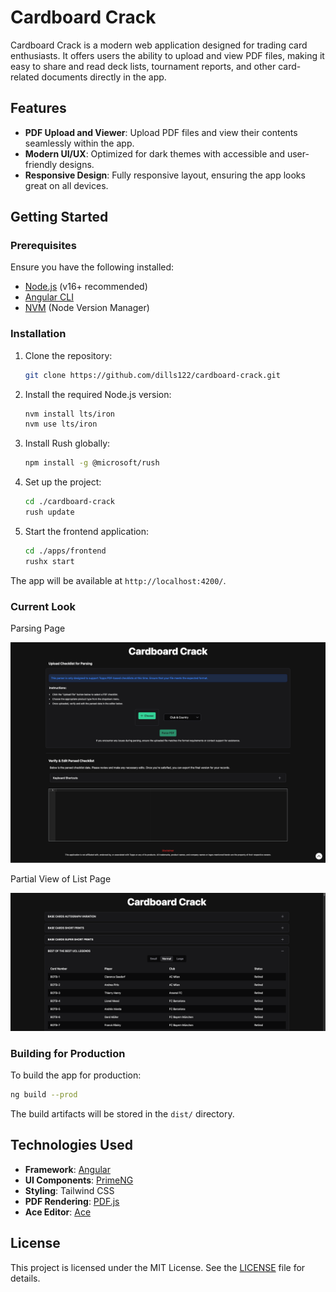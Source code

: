 # Cardboard Crack

Cardboard Crack is a modern web application designed for trading card enthusiasts. It offers users the ability to upload and view PDF files, making it easy to share and read deck lists, tournament reports, and other card-related documents directly in the app.

## Features

- **PDF Upload and Viewer**: Upload PDF files and view their contents seamlessly within the app.
- **Modern UI/UX**: Optimized for dark themes with accessible and user-friendly designs.
- **Responsive Design**: Fully responsive layout, ensuring the app looks great on all devices.

## Getting Started

### Prerequisites

Ensure you have the following installed:

- [Node.js](https://nodejs.org/) (v16+ recommended)
- [Angular CLI](https://angular.io/cli)
- [NVM](https://github.com/nvm-sh/nvm) (Node Version Manager)

### Installation

1. Clone the repository:

   ```bash
   git clone https://github.com/dills122/cardboard-crack.git
   ```

2. Install the required Node.js version:

   ```bash
   nvm install lts/iron
   nvm use lts/iron
   ```

3. Install Rush globally:

   ```bash
   npm install -g @microsoft/rush
   ```

4. Set up the project:

   ```bash
   cd ./cardboard-crack
   rush update
   ```

5. Start the frontend application:
   ```bash
   cd ./apps/frontend
   rushx start
   ```

The app will be available at `http://localhost:4200/`.

### Current Look

Parsing Page

![Parsing View](/assets/parsing-view.png)

Partial View of List Page

![Partial List View](/assets//partial-list-view.png)

### Building for Production

To build the app for production:

```bash
ng build --prod
```

The build artifacts will be stored in the `dist/` directory.

## Technologies Used

- **Framework**: [Angular](https://angular.io/)
- **UI Components**: [PrimeNG](https://primeng.org/)
- **Styling**: Tailwind CSS
- **PDF Rendering**: [PDF.js](https://mozilla.github.io/pdf.js/)
- **Ace Editor**: [Ace](https://ace.c9.io/)

## License

This project is licensed under the MIT License. See the [LICENSE](LICENSE) file for details.
